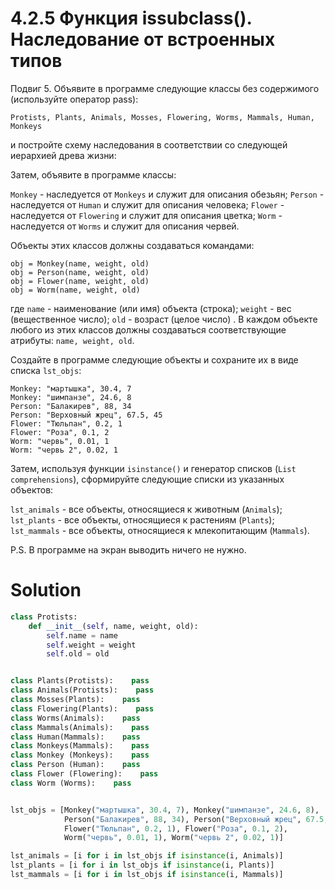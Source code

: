 # 4.2.5 Функция issubclass(). Наследование от встроенных типов

Подвиг 5. Объявите в программе следующие классы без содержимого (используйте оператор pass):

```
Protists, Plants, Animals, Mosses, Flowering, Worms, Mammals, Human, Monkeys
```

и постройте схему наследования в соответствии со следующей иерархией древа жизни:

Затем, объявите в программе классы:

`Monkey` - наследуется от `Monkeys` и служит для описания обезьян;
`Person` - наследуется от `Human` и служит для описания человека;
`Flower` - наследуется от `Flowering` и служит для описания цветка;
`Worm` - наследуется от `Worms` и служит для описания червей.

Объекты этих классов должны создаваться командами:

```
obj = Monkey(name, weight, old)
obj = Person(name, weight, old)
obj = Flower(name, weight, old)
obj = Worm(name, weight, old)
```

где `name` - наименование (или имя) объекта (строка); `weight` - вес (вещественное число); `old` - возраст (целое число)
. В каждом объекте любого из этих классов должны создаваться соответствующие атрибуты: `name, weight, old`.

Создайте в программе следующие объекты и сохраните их в виде списка `lst_objs`:

```
Monkey: "мартышка", 30.4, 7
Monkey: "шимпанзе", 24.6, 8
Person: "Балакирев", 88, 34
Person: "Верховный жрец", 67.5, 45
Flower: "Тюльпан", 0.2, 1
Flower: "Роза", 0.1, 2
Worm: "червь", 0.01, 1
Worm: "червь 2", 0.02, 1
```

Затем, используя функции `isinstance()` и генератор списков (`List comprehensions`), сформируйте следующие списки из
указанных объектов:

`lst_animals` - все объекты, относящиеся к животным (`Animals`);
`lst_plants` - все объекты, относящиеся к растениям (`Plants`);
`lst_mammals` - все объекты, относящиеся к млекопитающим (`Mammals`).

P.S. В программе на экран выводить ничего не нужно.

# Solution

```python
class Protists:
    def __init__(self, name, weight, old):
        self.name = name
        self.weight = weight
        self.old = old


class Plants(Protists):    pass
class Animals(Protists):    pass
class Mosses(Plants):    pass
class Flowering(Plants):    pass
class Worms(Animals):    pass
class Mammals(Animals):    pass
class Human(Mammals):    pass
class Monkeys(Mammals):    pass
class Monkey (Monkeys):    pass
class Person (Human):    pass
class Flower (Flowering):    pass
class Worm (Worms):    pass


lst_objs = [Monkey("мартышка", 30.4, 7), Monkey("шимпанзе", 24.6, 8),
            Person("Балакирев", 88, 34), Person("Верховный жрец", 67.5, 45),
            Flower("Тюльпан", 0.2, 1), Flower("Роза", 0.1, 2),
            Worm("червь", 0.01, 1), Worm("червь 2", 0.02, 1)]

lst_animals = [i for i in lst_objs if isinstance(i, Animals)]
lst_plants = [i for i in lst_objs if isinstance(i, Plants)]
lst_mammals = [i for i in lst_objs if isinstance(i, Mammals)]
```